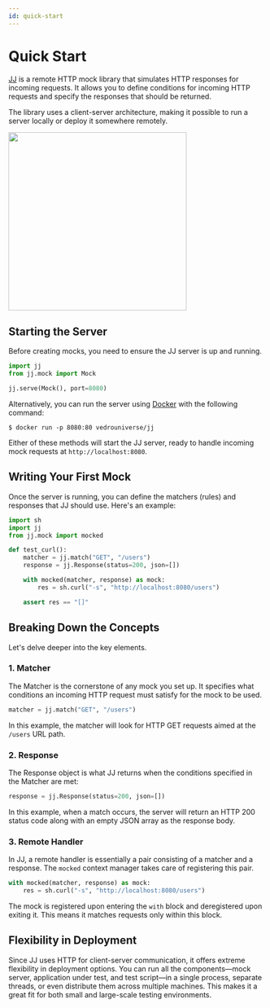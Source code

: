 ```yaml
---
id: quick-start
---
```

# Quick Start

[JJ](https://pypi.org/project/jj/) is a remote HTTP mock library that simulates HTTP responses for incoming requests. It allows you to define conditions for incoming HTTP requests and specify the responses that should be returned. 

The library uses a client-server architecture, making it possible to run a server locally or deploy it somewhere remotely. 

<p style={{ textAlign: "center" }}>
    <img src={require("./client-server-arch.png").default} width="350px" />
</p>

## Starting the Server

Before creating mocks, you need to ensure the JJ server is up and running.

```python
import jj
from jj.mock import Mock

jj.serve(Mock(), port=8080)
```

Alternatively, you can run the server using [Docker](https://www.docker.com/) with the following command:

```shell
$ docker run -p 8080:80 vedrouniverse/jj
```

Either of these methods will start the JJ server, ready to handle incoming mock requests at `http://localhost:8080`.

## Writing Your First Mock

Once the server is running, you can define the matchers (rules) and responses that JJ should use. Here's an example:

```python
import sh
import jj
from jj.mock import mocked

def test_curl():
    matcher = jj.match("GET", "/users")
    response = jj.Response(status=200, json=[])

    with mocked(matcher, response) as mock:
        res = sh.curl("-s", "http://localhost:8080/users")

    assert res == "[]"
```

## Breaking Down the Concepts

Let's delve deeper into the key elements.

### 1. Matcher

The Matcher is the cornerstone of any mock you set up. It specifies what conditions an incoming HTTP request must satisfy for the mock to be used.

```python
matcher = jj.match("GET", "/users")
```

In this example, the matcher will look for HTTP GET requests aimed at the `/users` URL path.

### 2. Response

The Response object is what JJ returns when the conditions specified in the Matcher are met:

```python
response = jj.Response(status=200, json=[])
```

In this example, when a match occurs, the server will return an HTTP 200 status code along with an empty JSON array as the response body.

### 3. Remote Handler

In JJ, a remote handler is essentially a pair consisting of a matcher and a response. The `mocked` context manager takes care of registering this pair.

```python
with mocked(matcher, response) as mock:
    res = sh.curl("-s", "http://localhost:8080/users")
```

The mock is registered upon entering the `with` block and deregistered upon exiting it. This means it matches requests only within this block.

## Flexibility in Deployment

Since JJ uses HTTP for client-server communication, it offers extreme flexibility in deployment options. You can run all the components—mock server, application under test, and test script—in a single process, separate threads, or even distribute them across multiple machines. This makes it a great fit for both small and large-scale testing environments.

